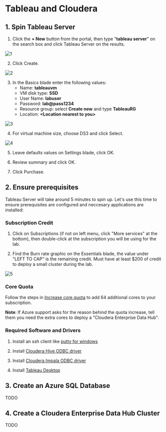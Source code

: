 # Tableau and Cloudera

## 1. Spin Tableau Server

1. Click the **+ New** button from the portal, then type "**tableau server**" on the search box and click Tableau Server on the results. 

![1](https://vperez-rwserver.github.io/AzureSetupSessions/images/tableau1.png)

2. Click Create. 

![2](https://vperez-rwserver.github.io/AzureSetupSessions/images/tableau2.png)

3. In the Basics blade enter the following values:
    * Name: **tableauvm**
    * VM disk type: **SSD**
    * User Name: **labuser**
    * Password: **lab@pass1234**
    * Resource group: select **Create new** and type **TableauRG**
    * Location: **\<Location nearest to you\>**

![3](https://vperez-rwserver.github.io/AzureSetupSessions/images/tableau3.png)

4. For virtual machine size, choose DS3 and click Select.

![4](https://vperez-rwserver.github.io/AzureSetupSessions/images/tableau4.png)

5. Leave defaults values on Settings blade, click OK.

6. Review summary and click OK.

7. Click Purchase.

## 2. Ensure prerequisites

Tableau Server will take around 5 minutes to spin up. Let's use this time to ensure prerequisites are configured and neccesary applications are installed:

### Subscription Credit

1. Click on Subscriptions (if not on left menu, click "More services" at the bottom), then double-click at the subscription you will be using for the lab.

2. Find the Burn rate graphic on the Essentials blade, the value under "LEFT TO CAP" is the remaining credit. Must have at least $200 of credit to deploy a small cluster during the lab. 

![5](https://vperez-rwserver.github.io/AzureSetupSessions/images/tableau5.png)

### Core Quota

Follow the steps in [Increase core quota](IncreaseCoreQuota.md) to add 64 additional cores to your subscription.

**Note**: If Azure support asks for the reason behind the quota increase, tell them you need the extra cores to deploy a "Cloudera Enterprise Data Hub". 

### Required Software and Drivers

1. Install an ssh client like [putty for windows](https://the.earth.li/~sgtatham/putty/latest/x86/putty-0.67-installer.msi)

2. Install [Cloudera Hive ODBC driver](http://www.cloudera.com/downloads/connectors/hive/odbc/2-5-21.html)

3. Install [Cloudera Impala ODBC driver](http://www.cloudera.com/downloads/connectors/impala/odbc/2-5-36.html)

4. Install [Tableau Desktop](http://www.tableau.com/products/desktop/download)

## 3. Create an Azure SQL Database

TODO

## 4. Create a Cloudera Enterprise Data Hub Cluster

TODO
